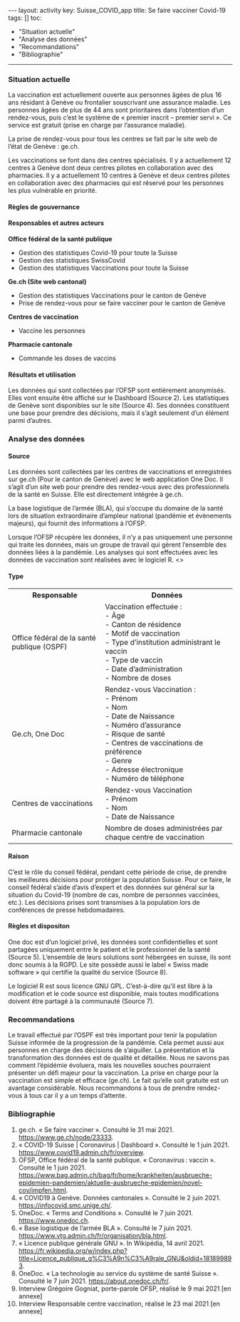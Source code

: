 [](`url`)---
layout: activity
key: Suisse_COVID_app
title: Se faire vacciner Covid-19
tags: []
toc:
- "Situation actuelle"
- "Analyse des données"
- "Recommandations"
- "Bibliographie"
---

### Situation actuelle
La vaccination est actuellement ouverte aux personnes âgées de plus 16 ans résidant à Genève ou frontalier souscrivant une assurance maladie. Les personnes âgées de plus de 44 ans sont prioritaires dans l’obtention d’un rendez-vous, puis c’est le système de « premier inscrit – premier servi ». Ce service est gratuit (prise en charge par l’assurance maladie).

La prise de rendez-vous pour tous les centres se fait par le site web de l’état de Genève : ge.ch.
 
Les vaccinations se font dans des centres spécialisés. Il y a actuellement 12 centres à Genève dont deux centres pilotes en collaboration avec des pharmacies. Il y a actuellement 10 centres à Genève et deux centres pilotes en collaboration avec des pharmacies qui est réservé pour les personnes les plus vulnérable en priorité.

#### Règles de gouvernance
#### Responsables et autres acteurs
**Office fédéral de la santé publique**
- Gestion des statistiques Covid-19 pour toute la Suisse
- Gestion des statistiques SwissCovid
- Gestion des statistiques Vaccinations pour toute la Suisse


**Ge.ch (Site web cantonal)**
- Gestion des statistiques Vaccinations pour le canton de Genève
- Prise de rendez-vous pour se faire vacciner pour le canton de Genève

**Centres de vaccination**
- Vaccine les personnes

**Pharmacie cantonale**
- Commande les doses de vaccins

#### Résultats et utilisation
Les données qui sont collectées par l’OFSP sont entièrement anonymisés. Elles vont ensuite être affiché sur le Dashboard (Source 2). Les statistiques de Genève sont disponibles sur le site (Source 4).
Ses données constituent une base pour prendre des décisions, mais il s’agit seulement d’un élément parmi d’autres.

### Analyse des données

#### Source
Les données sont collectées par les centres de vaccinations et enregistrées sur ge.ch (Pour le canton de Genève) avec le web application One Doc. Il s’agit d’un site web pour prendre des rendez-vous avec des professionnels de la santé en Suisse. Elle est directement intégrée à ge.ch. 

La base logistique de l’armée (BLA), qui s’occupe du domaine de la santé lors de situation extraordinaire d’ampleur national (pandémie et évènements majeurs), qui fournit des informations à l’OFSP.

Lorsque l’OFSP récupère les données, il n’y a pas uniquement une personne qui traite les données, mais un groupe de travail qui gèrent l’ensemble des données liées à la pandémie. Les analyses qui sont effectuées avec les données de vaccination sont réalisées avec le logiciel R. 
<>

#### Type
<table>
  <tr>
    <th>Responsable</th>
    <th>Données</th> 
  </tr>
  <tr>
    <td>Office fédéral de la santé publique (OSPF)</td>
    <td>
Vaccination effectuée :
<br />
- Âge 
<br />
- Canton de résidence 
<br />
- Motif de vaccination
<br />
- Type d’institution administrant le vaccin
<br />
- Type de vaccin
<br />
- Date d’administration
<br />
- Nombre de doses
    </td> 
  </tr>
  <tr>
    <td>Ge.ch, One Doc </td>
    <td>
Rendez-vous Vaccination :
<br />
-	Prénom
<br />
-	Nom
<br />
-	Date de Naissance
<br />
-	Numéro d’assurance
<br />
-	Risque de santé
<br />
-	Centres de vaccinations de préférence
<br />
-	Genre
<br />
-	Adresse électronique
<br />
-	Numéro de téléphone
    </td> 
    <tr>
    <td>Centres de vaccinations</td>
    <td>
Rendez-vous Vaccination
<br />
-	Prénom
<br />
-	Nom
<br />
-	Date de Naissance
    </td>
    </tr>
    <tr>
    <td>Pharmacie cantonale</td>
    <td>
Nombre de doses administrées par chaque centre de vaccination
    </td>
    </tr>
</table>

#### Raison
C’est le rôle du conseil fédéral, pendant cette période de crise, de prendre les meilleures décisions pour protéger la population Suisse. Pour ce faire, le conseil fédéral s’aide d’avis d’expert et des données sur général sur la situation du Covid-19 (nombre de cas, nombre de personnes vaccinées, etc.). Les décisions prises sont transmises à la population lors de conférences de presse hebdomadaires. 

#### Règles et dispositon
One doc est d’un logiciel privé, les données sont confidentielles et sont partagées uniquement entre le patient et le professionnel de la santé (Source 5). L’ensemble de leurs solutions sont hébergées en suisse, ils sont donc soumis à la RGPD. Le site possède aussi le label « Swiss made software » qui certifie la qualité du service (Source 8).

Le logiciel R est sous licence GNU GPL. C’est-à-dire qu’il est libre à la modification et le code source est disponible, mais toutes modifications doivent être partagé à la communauté (Source 7).

### Recommandations
Le travail effectué par l’OSPF est très important pour tenir la population Suisse informée de la progression de la pandémie. Cela permet aussi aux personnes en charge des décisions de s’aiguiller. La présentation et la transformation des données est de qualité et détaillée. Nous ne savons pas comment l’épidémie évoluera, mais les nouvelles souches pourraient présenter un défi majeur pour la vaccination.
La prise en charge pour la vaccination est simple et efficace (ge.ch). Le fait qu’elle soit gratuite est un avantage considérable. Nous recommandons à tous de prendre rendez-vous à tous car il y a un temps d’attente.

### Bibliographie
1.	ge.ch. « Se faire vacciner ». Consulté le 31 mai 2021. https://www.ge.ch/node/23333.
2.	« COVID-⁠19 Suisse | Coronavirus | Dashboard ». Consulté le 1 juin 2021. https://www.covid19.admin.ch/fr/overview.
3.	OFSP, Office fédéral de la santé publique. « Coronavirus : vaccin ». Consulté le 1 juin 2021. https://www.bag.admin.ch/bag/fr/home/krankheiten/ausbrueche-epidemien-pandemien/aktuelle-ausbrueche-epidemien/novel-cov/impfen.html.
4.	« COVID19 à Genève. Données cantonales ». Consulté le 2 juin 2021. https://infocovid.smc.unige.ch/.
5.	OneDoc. « Terms and Conditions ». Consulté le 7 juin 2021. https://www.onedoc.ch.
6.	« Base logistique de l’armée BLA ». Consulté le 7 juin 2021. https://www.vtg.admin.ch/fr/organisation/bla.html.
7.	« Licence publique générale GNU ». In Wikipédia, 14 avril 2021. https://fr.wikipedia.org/w/index.php?title=Licence_publique_g%C3%A9n%C3%A9rale_GNU&oldid=181899893.
8.	OneDoc. « La technologie au service du système de santé Suisse ». Consulté le 7 juin 2021. https://about.onedoc.ch/fr/.
9.	Interview Grégoire Gogniat, porte-parole OFSP, réalisé le 9 mai 2021 [en annexe]
10.	Interview Responsable centre vaccination, réalisé le 23 mai 2021 [en annexe]

